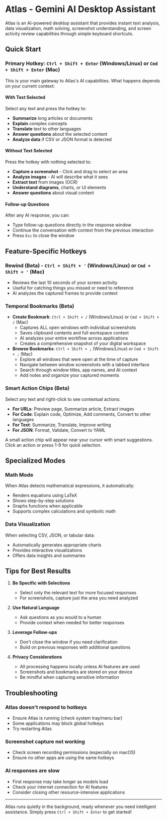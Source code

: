 # Atlas - Gemini AI Desktop Assistant

Atlas is an AI-powered desktop assistant that provides instant text analysis, data visualization, math solving, screenshot understanding, and screen activity review capabilities through simple keyboard shortcuts.

## Quick Start

### Primary Hotkey: `Ctrl + Shift + Enter` (Windows/Linux) or `Cmd + Shift + Enter` (Mac)

This is your main gateway to Atlas's AI capabilities. What happens depends on your current context:

#### With Text Selected
Select any text and press the hotkey to:
- **Summarize** long articles or documents
- **Explain** complex concepts
- **Translate** text to other languages
- **Answer questions** about the selected content
- **Analyze data** if CSV or JSON format is detected

#### Without Text Selected
Press the hotkey with nothing selected to:
- **Capture a screenshot** - Click and drag to select an area
- **Analyze images** - AI will describe what it sees
- **Extract text** from images (OCR)
- **Understand diagrams**, charts, or UI elements
- **Answer questions** about visual content

#### Follow-up Questions
After any AI response, you can:
- Type follow-up questions directly in the response window
- Continue the conversation with context from the previous interaction
- Press `Esc` to close the window

## Feature-Specific Hotkeys

### Rewind (Beta) - `Ctrl + Shift + '` (Windows/Linux) or `Cmd + Shift + '` (Mac)
- Reviews the last 10 seconds of your screen activity
- Useful for catching things you missed or need to reference
- AI analyzes the captured frames to provide context

### Temporal Bookmarks (Beta)
- **Create Bookmark**: `Ctrl + Shift + /` (Windows/Linux) or `Cmd + Shift + /` (Mac)
  - Captures ALL open windows with individual screenshots
  - Saves clipboard contents and full workspace context
  - AI analyzes your entire workflow across applications
  - Creates a comprehensive snapshot of your digital workspace
- **Browse Bookmarks**: `Ctrl + Shift + ;` (Windows/Linux) or `Cmd + Shift + ;` (Mac)
  - Explore all windows that were open at the time of capture
  - Navigate between window screenshots with a tabbed interface
  - Search through window titles, app names, and AI context
  - Add notes and organize your captured moments

### Smart Action Chips (Beta)
Select any text and right-click to see contextual actions:
- **For URLs**: Preview page, Summarize article, Extract images
- **For Code**: Explain code, Optimize, Add comments, Convert to other languages
- **For Text**: Summarize, Translate, Improve writing
- **For JSON**: Format, Validate, Convert to YAML

A small action chip will appear near your cursor with smart suggestions. Click an action or press 1-9 for quick selection.

## Specialized Modes

### Math Mode
When Atlas detects mathematical expressions, it automatically:
- Renders equations using LaTeX
- Shows step-by-step solutions
- Graphs functions when applicable
- Supports complex calculations and symbolic math

### Data Visualization
When selecting CSV, JSON, or tabular data:
- Automatically generates appropriate charts
- Provides interactive visualizations
- Offers data insights and summaries

## Tips for Best Results

1. **Be Specific with Selections**
   - Select only the relevant text for more focused responses
   - For screenshots, capture just the area you need analyzed

2. **Use Natural Language**
   - Ask questions as you would to a human
   - Provide context when needed for better responses

3. **Leverage Follow-ups**
   - Don't close the window if you need clarification
   - Build on previous responses with additional questions

4. **Privacy Considerations**
   - All processing happens locally unless AI features are used
   - Screenshots and bookmarks are stored on your device
   - Be mindful when capturing sensitive information

## Troubleshooting

### Atlas doesn't respond to hotkeys
- Ensure Atlas is running (check system tray/menu bar)
- Some applications may block global hotkeys
- Try restarting Atlas

### Screenshot capture not working
- Check screen recording permissions (especially on macOS)
- Ensure no other apps are using the same hotkeys

### AI responses are slow
- First response may take longer as models load
- Check your internet connection for AI features
- Consider closing other resource-intensive applications

---

Atlas runs quietly in the background, ready whenever you need intelligent assistance. Simply press `Ctrl + Shift + Enter` to get started!
